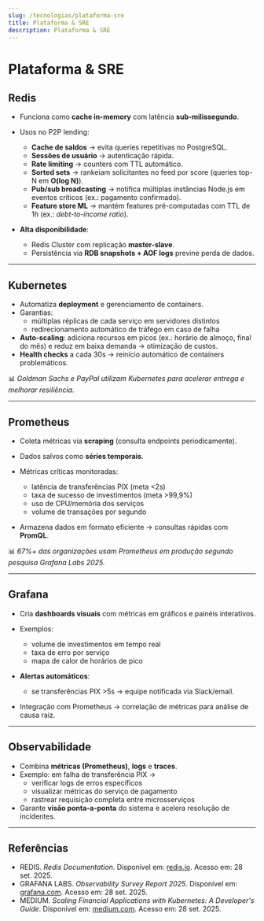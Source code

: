 ```yaml
---
slug: /tecnologias/plataforma-sre
title: Plataforma & SRE
description: Plataforma & SRE
---
```


# Plataforma & SRE

## Redis

- Funciona como **cache in-memory** com latência **sub-milissegundo**.
- Usos no P2P lending:

  - **Cache de saldos** → evita queries repetitivas no PostgreSQL.
  - **Sessões de usuário** → autenticação rápida.
  - **Rate limiting** → counters com TTL automático.
  - **Sorted sets** → rankeiam solicitantes no feed por score (queries top-N em **O(log N)**).
  - **Pub/sub broadcasting** → notifica múltiplas instâncias Node.js em eventos críticos (ex.: pagamento confirmado).
  - **Feature store ML** → mantém features pré-computadas com TTL de 1h (ex.: _debt-to-income ratio_).

- **Alta disponibilidade**:
  - Redis Cluster com replicação **master-slave**.
  - Persistência via **RDB snapshots + AOF logs** previne perda de dados.

---

## Kubernetes

- Automatiza **deployment** e gerenciamento de containers.
- Garantias:
  - múltiplas réplicas de cada serviço em servidores distintos
  - redirecionamento automático de tráfego em caso de falha
- **Auto-scaling**: adiciona recursos em picos (ex.: horário de almoço, final do mês) e reduz em baixa demanda → otimização de custos.
- **Health checks** a cada 30s → reinício automático de containers problemáticos.

📊 _Goldman Sachs e PayPal utilizam Kubernetes para acelerar entrega e melhorar resiliência._

---

## Prometheus

- Coleta métricas via **scraping** (consulta endpoints periodicamente).
- Dados salvos como **séries temporais**.
- Métricas críticas monitoradas:

  - latência de transferências PIX (meta &lt;2s)
  - taxa de sucesso de investimentos (meta >99,9%)
  - uso de CPU/memória dos serviços
  - volume de transações por segundo

- Armazena dados em formato eficiente → consultas rápidas com **PromQL**.

📊 _67%+ das organizações usam Prometheus em produção segundo pesquisa Grafana Labs 2025._

---

## Grafana

- Cria **dashboards visuais** com métricas em gráficos e painéis interativos.
- Exemplos:

  - volume de investimentos em tempo real
  - taxa de erro por serviço
  - mapa de calor de horários de pico

- **Alertas automáticos**:
  - se transferências PIX >5s → equipe notificada via Slack/email.
- Integração com Prometheus → correlação de métricas para análise de causa raiz.

---

## Observabilidade

- Combina **métricas (Prometheus)**, **logs** e **traces**.
- Exemplo: em falha de transferência PIX →
  - verificar logs de erros específicos
  - visualizar métricas do serviço de pagamento
  - rastrear requisição completa entre microsserviços
- Garante **visão ponta-a-ponta** do sistema e acelera resolução de incidentes.

---

## Referências

- REDIS. _Redis Documentation_. Disponível em: [redis.io](https://redis.io/docs/). Acesso em: 28 set. 2025.
- GRAFANA LABS. _Observability Survey Report 2025_. Disponível em: [grafana.com](https://grafana.com/observability-survey/). Acesso em: 28 set. 2025.
- MEDIUM. _Scaling Financial Applications with Kubernetes: A Developer's Guide_. Disponível em: [medium.com](https://medium.com/@puneett.bhatnagr/scaling-financial-applications-with-kubernetes-a-developers-guide-b5469f609115). Acesso em: 28 set. 2025.
